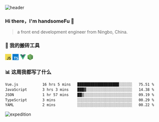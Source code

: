 ![header](https://raw.githubusercontent.com/fzq1998/fzq1998/master/header.png)

### Hi there，I'm handsomeFu 👋

> a front end development engineer from Ningbo, China.

### 🔧 我的搬砖工具
<code><img height="20" src="https://raw.githubusercontent.com/github/explore/80688e429a7d4ef2fca1e82350fe8e3517d3494d/topics/javascript/javascript.png" alt="javascript"></code>
<code><img height="20" src="https://raw.githubusercontent.com/github/explore/80688e429a7d4ef2fca1e82350fe8e3517d3494d/topics/typescript/typescript.png" alt="typescript"></code>
<code><img height="20" src="https://raw.githubusercontent.com/github/explore/80688e429a7d4ef2fca1e82350fe8e3517d3494d/topics/vue/vue.png" alt="vue"></code>
<code><img height="20" src="https://raw.githubusercontent.com/github/explore/80688e429a7d4ef2fca1e82350fe8e3517d3494d/topics/nodejs/nodejs.png" alt="nodejs"></code>



### 📊 这周我都写了什么
<!--START_SECTION:waka-->

```txt
Vue.js           16 hrs 5 mins   ███████████████████░░░░░░   75.51 %
JavaScript       3 hrs 3 mins    ███▓░░░░░░░░░░░░░░░░░░░░░   14.38 %
JSON             1 hr 57 mins    ██▒░░░░░░░░░░░░░░░░░░░░░░   09.19 %
TypeScript       3 mins          ░░░░░░░░░░░░░░░░░░░░░░░░░   00.29 %
YAML             2 mins          ░░░░░░░░░░░░░░░░░░░░░░░░░   00.22 %
```

<!--END_SECTION:waka-->


![expedition](https://raw.githubusercontent.com/fzq1998/fzq1998/master/expedition.gif)


